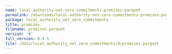 ```yaml
---
name: local-authority-net-zero-commitments-promises-parquet
permalink: /downloads/local-authority-net-zero-commitments-promises-parquet/0
package: local_authority_net_zero_commitments
title: promises
filename: promises.parquet
version: '0'
full_version: 0.4.5
file: /data/local_authority_net_zero_commitments/0/promises.parquet
---
```

